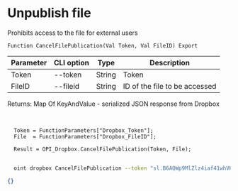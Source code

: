 ﻿---
sidebar_position: 6
---

# Unpublish file
 Prohibits access to the file for external users



`Function CancelFilePublication(Val Token, Val FileID) Export`

  | Parameter | CLI option | Type | Description |
  |-|-|-|-|
  | Token | --token | String | Token |
  | FileID | --fileid | String | ID of the file to be accessed |

  
  Returns:  Map Of KeyAndValue - serialized JSON response from Dropbox

<br/>




```bsl title="Code example"
  Token = FunctionParameters["Dropbox_Token"];
  File  = FunctionParameters["Dropbox_FileID"];
  
  Result = OPI_Dropbox.CancelFilePublication(Token, File);
```



```sh title="CLI command example"
    
  oint dropbox CancelFilePublication --token "sl.B6AQWp9MlZlz4iaf41whVKxX9-MXeCiQhPRe4YIRxFmZ3zHsdjmOAatzgaWVhqmlIOvDD6WIUQ..." --fileid %fileid%

```

```json title="Result"
{}
```

